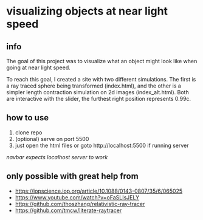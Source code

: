 # visualizing objects at near light speed

## info 

The goal of this project was to visualize what an object might look like when going at near light speed. 

To reach this goal, I created a site with two different simulations. The first is a ray traced sphere being transformed (index.html), and the other is a simpler length contraction simulation on 2d images (index_alt.html). Both are interactive with the slider, the furthest right position represents 0.99c.

## how to use
1. clone repo
2. (optional) serve on port 5500
3. just open the html files or goto http://localhost:5500 if running server

_navbar expects localhost server to work_

## only possible with great help from
* https://iopscience.iop.org/article/10.1088/0143-0807/35/6/065025
* https://www.youtube.com/watch?v=oFaSLIsJELY
* https://github.com/thoszhang/relativistic-ray-tracer
* https://github.com/tmcw/literate-raytracer
